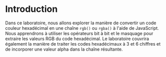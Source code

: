# Introduction

Dans ce laboratoire, nous allons explorer la manière de convertir un code couleur hexadécimal en une chaîne `rgb()` ou `rgba()` à l'aide de JavaScript. Nous apprendrons à utiliser les opérateurs bit à bit et le masquage pour extraire les valeurs RGB du code hexadécimal. Le laboratoire couvrira également la manière de traiter les codes hexadécimaux à 3 et 6 chiffres et de incorporer une valeur alpha dans la chaîne résultante.
